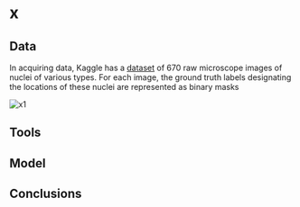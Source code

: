 # x



## Data

In acquiring data, Kaggle has a [dataset](https://www.kaggle.com/c/data-science-bowl-2018/data) of 670 raw microscope images of nuclei of various types. For each image, the ground truth labels designating the locations of these nuclei are represented as binary masks

![x1](/Users/christopher/Desktop/projects/Metis_Projects/Project_5/x1.png)

## Tools

## Model

## Conclusions



